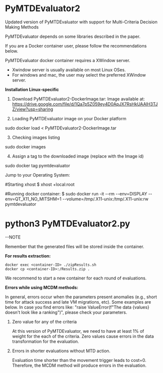 # PyMTDEvaluator2
Updated version of PyMTDEvaluator with support for Multi-Criteria Decision Making Methods

PyMTDEvaluator depends on some libraries described in the paper. 

If you are a Docker container user, please follow the recommendations below.

PyMTDEvaluator docker container requires a XWindow server. 
- Xwindow server is usually available on most Linux OSes.
- For windows and mac, the user may select the preferred XWindow server. 

**Installation Linux-specific**

1) Download PyMTDEvaluator2-DockerImage.tar: Image available at: https://drive.google.com/file/d/1Qa7p5Z059ey4D0ApJX7RsHkUAAlH3TJZ/view?usp=sharing

2) Loading PyMTDEvaluator image on your Docker platform

sudo docker load < PyMTDEvaluator2-DockerImage.tar

3) Checking images listing

sudo docker images 

4) Assign a tag to the downloaded image (replace <img-id> with the Image id)

sudo docker tag <img-id> pymtdevaluator

Jump to your Operating System:

#Starting xhost
$ xhost +local:root

#Running docker container:
$ sudo docker run -it --rm     --env=DISPLAY     --env=QT_X11_NO_MITSHM=1     --volume=/tmp/.X11-unix:/tmp/.X11-unix:rw     pymtdevaluator

# python3 PyMTDEvaluator2.py

--NOTE

Remember that the generated files will be stored inside the container.


**For results extraction:**

	docker exec <container-ID> ./zipResults.sh
	docker cp <container-ID>:/Results.zip .

We recommend to start a new container for each round of evaluations. 

**Errors while using MCDM methods:**

In general, errors occur when the parameters present anomalies (e.g., short time for attack success and late VM migrations, etc). Some examples are below. In case you find errors like: "raise ValueError(f"The data {values} doesn't look like a ranking")", please check your parameters. 

1) Zero value for any of the criteria

	At this version of PyMTDEvaluator, we need to have at least 1% of weight for the each of the criteria. Zero values cause errors in the data transformation for the evaluation. 

2) Errors in shorter evaluations without MTD action.

	Evaluation time shorter than the movement trigger leads to cost=0. Therefore, the MCDM method will produce errors in the evaluation. 


